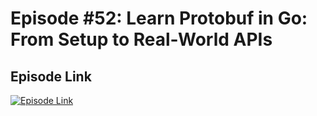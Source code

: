 # Episode #52: Learn Protobuf in Go: From Setup to Real-World APIs

## Episode Link
[![Episode Link](https://d502jbuhuh9wk.cloudfront.net/courses/66cd32bd63eb693bc63666e8/66cd32bd63eb693bc63666e8_scaled_cover.jpg?v=3)](https://www.codeheim.io/courses/Episode-52-Go-Protobuf-66cd32bd63eb693bc63666e8)

